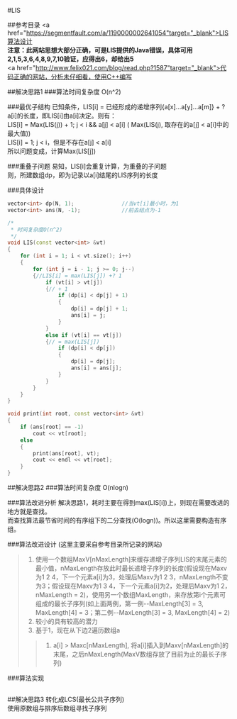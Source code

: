 #LIS

##参考目录
<a href="https://segmentfault.com/a/1190000002641054"target="_blank">LIS算法设计</a><br>
**注意：此网站思想大部分正确，可是LIS提供的Java错误，具体可用2,1,5,3,6,4,8,9,7,10验证，应得出6，却给出5**<br>
<a href="http://www.felix021.com/blog/read.php?1587"target="_blank">代码正确的网站，分析未仔细看，使用C++编写</a>

##解决思路1
###算法时间复杂度
O(n^2)

###最优子结构
已知条件，LIS[i] = 已经形成的递增序列{a[x]...a[y]...a[m]} + ?a[i]的长度，即LIS[i]由a[i]决定。则有：<br>
LIS[i] = Max(LIS(j)) + 1; j < i && a[j] < a[i] ( Max(LIS(j), 取存在的a[j] < a[i]中的最大值))<br>
LIS[i] = 1; j < i，但是不存在a[j] < a[i]<br>
所以问题变成，计算Max(LIS[j])

###重叠子问题
易知，LIS[i]会重复计算，为重叠的子问题<br>
则，所建数组dp，即为记录以a[i]结尾的LIS序列的长度

###具体设计
```cpp
vector<int> dp(N, 1);				//当vt[i]最小时，为1
vector<int> ans(N, -1);				//前去结点为-1

/*
 * 时间复杂度O(n^2)
 */
void LIS(const vector<int> &vt)
{
	for (int i = 1; i < vt.size(); i++)
	{
		for (int j = i - 1; j >= 0; j--)
		{//LIS[i] = max(LIS[j]) +? 1
			if (vt[i] > vt[j])
			{// + 1
				if (dp[i] < dp[j] + 1)
				{
					dp[i] = dp[j] + 1;
					ans[i] = j;
				}
			}
			else if (vt[i] == vt[j])
			{// = max(LIS[j])
				if (dp[i] < dp[j])
				{
					dp[i] = dp[j];
					ans[i] = ans[j];
				}
			}
		}
	}
}

void print(int root, const vector<int> &vt)
{
	if (ans[root] == -1)
		cout << vt[root];
	else
	{
		print(ans[root], vt);
		cout << endl << vt[root];
	}
}
```

##解决思路2
###算法时间复杂度
O(nlogn)

###算法改进分析
解决思路1，耗时主要在得到max(LIS[i])上，则现在需要改进的地方就是查找。<br>
而查找算法最节省时间的有序组下的二分查找(O(logn))。所以这里需要构造有序组。

###算法改进设计
(这里主要采自参考目录所记录的网站)
> 1. 使用一个数组MaxV[nMaxLength]来缓存递增子序列LIS的末尾元素的最小值，nMaxLength存放此时最长递增子序列的长度(假设现在Maxv为1 2 4，下一个元素a[i]为3，处理后Maxv为1 2 3，nMaxLength不变为3；假设现在Maxv为1 3 4，下一个元素a[i]为2，处理后Maxv为1 2，nMaxLength = 2)，使用另一个数组MaxLength，来存放第i个元素可组成的最长子序列(如上面两例，第一例--MaxLength[3] = 3, MaxLength[4] = 3；第二例--MaxLength[3] = 3, MaxLength[4] = 2)
> 2. 较小的具有较高的潜力
> 3. 基于1，现在从下边2遍历数组a
> > 1. a[i] > Maxc[nMaxLength], 将a[i]插入到Maxv[nMaxLength]的末尾，之后nMaxLength(MaxV数组存放了目前为止的最长子序列)

###算法实现
```cpp
```

##解决思路3
转化成LCS(最长公共子序列)<br>
使用原数组与排序后数组寻找子序列

